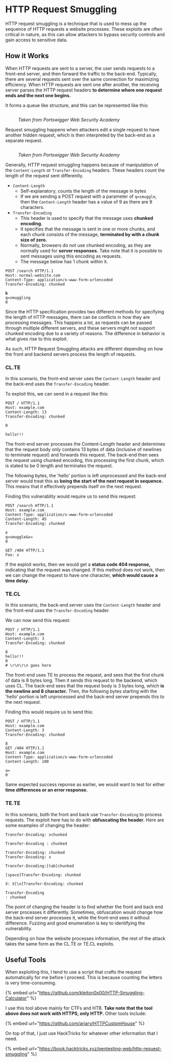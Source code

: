 # HTTP Request Smuggling

HTTP request smuggling is a technique that is used to mess up the sequence of HTTP requests a website processes. These exploits are often critical in nature, as this can allow attackers to bypass security controls and gain access to sensitive data.&#x20;

## How it Works

When HTTP requests are sent to a server, the user sends requests to a front-end server, and then forward the traffic to the back-end. Typically, there are several requests sent over the same connection for maximizing efficiency. When HTTP requests are sent one after another, the receiving server parses the HTTP request headers **to determine where one request ends and the next one begins.**

It forms a queue like structure, and this can be represented like this:

<figure><img src="../.gitbook/assets/image (22) (4).png" alt=""><figcaption><p><em>Taken from Portswigger Web Security Academy</em></p></figcaption></figure>

Request smuggling happens when attackers edit a single request to have another hidden request, which is then interpreted by the back-end as a separate request.&#x20;

<figure><img src="../.gitbook/assets/image (1) (1) (1).png" alt=""><figcaption><p><em>Taken from Portswigger Web Security Academy</em></p></figcaption></figure>

Generally, HTTP request smuggling happens because of manipulation of the `Content-Length` or `Transfer-Encoding` headers. These headers count the length of the request sent differently.

* `Content-Length`
  * Self-explanatory, counts the length of the message in bytes
  * If we are sending a POST request with a parameter of `q=smuggle`, then the `Content-Length` header has a value of 9 as there are 9 characters.
* `Transfer-Encoding`
  * This header is used to specify that the message uses **chunked encoding**.&#x20;
  * It specifies that the message is sent in one or more chunks, and each chunk consists of the message, **terminated by with a chunk size of zero.**
  * Normally, browsers do not use chunked encoding, as they are normally used for **server responses.** Take note that it is possible to sent messages using this encoding as requests.
  * The message below has 1 chunk within it.

<pre class="language-http"><code class="lang-http">POST /search HTTP/1.1
Host: normal-website.com
Content-Type: application/x-www-form-urlencoded
Transfer-Encoding: chunked
<strong>
</strong><strong>b
</strong>q=smuggling
0
</code></pre>

Since the HTTP specification provides two different methods for specifying the length of HTTP messages, there can be conflicts in how they are processing messages. This happens a lot, as requests can be passed through multiple different servers, and these servers might not support chunked encoding due to a variety of reasons. The difference in behavior is what gives rise to this exploit.

As such, HTTP Request Smuggling attacks are different depending on how the front and backend servers process the length of requests.

### CL.TE

In this scenario, the front-end server uses the `Content-Length` header and the back-end uses the `Transfer-Encoding` header.&#x20;

To exploit this, we can send in a request like this:

```http
POST / HTTP/1.1
Host: example.com
Content-Length: 13
Transfer-Encoding: chunked

0

hello!!!
```

The front-end server processes the Content-Length header and determines that the request body only contains 13 bytes of data (inclusive of newlines to terminate request) and forwards this request. The back-end then sees the request using chunked encoding, this processing the first chunk, which is stated to be 0 length and terminates the request.&#x20;

The following bytes, the 'hello' portion is left unprocessed and the back-end server would treat this as **being  the start of the next request in sequence.** This means that it effectively prepends itself on the next request.&#x20;

Finding this vulnerablity would require us to send this request:

```http
POST /search HTTP/1.1
Host: example.com
Content-Type: application/x-www-form-urlencoded
Content-Length: 45
Transfer-Encoding: chunked

e
q=smuggle&x=
0

GET /404 HTTP/1.1
Foo: x
```

If the exploit works, then we would get a **status code 404 response,** indicating that the request was changed. If this method does not work, then we can change the request to have one character, **which would cause a time delay**.

### TE.CL

In this scenario, the back-end server uses the `Content-Length` header and the front-end uses the `Transfer-Encoding` header.&#x20;

We can now send this request:

```http
POST / HTTP/1.1
Host: example.com
Content-Length: 3
Transfer-Encoding: chunked

8
hello!!!
0
# \r\n\r\n goes here

```

The front-end uses TE to process the request, and sees that the first chunk of data is 8 bytes long. Then it sends this request to the backend, which uses CL. The back-end sees that the request body is 3 bytes long, which **is the newline and 8 character.** Then, the following bytes starting with the 'hello' portion is left unprocessed and the back-end server prepends this to the next request.

Finding this would require us to send this:

```http
POST / HTTP/1.1
Host: example.com
Content-Length: 3
Transfer-Encoding: chunked

8
GET /404 HTTP/1.1
Host: example.com
Content-Type: application/x-www-form-urlencoded
Content-Length: 100

a=
0
```

Same expected success reponse as earlier, we would want to test for either **time differences or an error response.**&#x20;

### TE.TE

In this scenario, both the front and back use `Transfer-Encoding` to process requests. The exploit here has to do with **obfuscating the header**. Here are some examples of changing the header:

```
Transfer-Encoding: xchunked

Transfer-Encoding : chunked

Transfer-Encoding: chunked
Transfer-Encoding: x

Transfer-Encoding:[tab]chunked

[space]Transfer-Encoding: chunked

X: X[\n]Transfer-Encoding: chunked

Transfer-Encoding
: chunked
```

The point of changing the header is to find whether the front and back end server processes it differently. Sometimes, obfuscation would change how the back-end server processes it, while the front-end sees it without difference. Fuzzing and good enumeration is key to identifying the vulnerability.

Depending on how the website processes information, the rest of the attack takes the same form as the CL.TE or TE.CL exploits.&#x20;

## Useful Tools

When exploiting this, I tend to use a script that crafts the request automatically for me before I proceed. This is because counting the letters is very time-consuming.

{% embed url="https://github.com/kleiton0x00/HTTP-Smuggling-Calculator" %}

I use this tool above mainly for CTFs and HTB. **Take note that the tool above does not work with HTTPS, only HTTP.** Other tools include:

{% embed url="https://github.com/ariary/HTTPCustomHouse" %}

On top of that, I just use HackTricks for whatever other information that I need.&#x20;

{% embed url="https://book.hacktricks.xyz/pentesting-web/http-request-smuggling" %}

